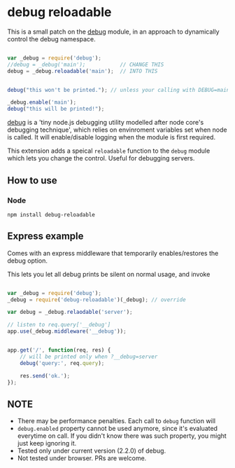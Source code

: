 
# debug reloadable

This is a small patch on the [debug](https://github.com/visionmedia/debug) module, in an approach to dynamically control the debug namespace.

```javascript

var _debug = require('debug');
//debug = _debug('main');           // CHANGE THIS
debug = _debug.reloadable('main');  // INTO THIS


debug("this won't be printed."); // unless your calling with DEBUG=main node app.js

_debug.enable('main');
debug("this will be printed!");

```

[debug](https://github.com/visionmedia/debug) is a 'tiny node.js debugging utility modelled after node core's debugging technique', which relies on envinroment variables set when node is called. It will enable/disable logging when the module is first required.

This extension adds a speical `reloadable` function to the `debug` module which lets you change the control. Useful for debugging servers.

## How to use

### Node

```
npm install debug-reloadable
```


## Express example

Comes with an express middleware that temporarily enables/restores the debug option.

This lets you let all debug prints be silent on normal usage, and invoke 


```javascript

var _debug = require('debug');
_debug = require('debug-reloadable')(_debug); // override

var debug = _debug.relaodable('server');

// listen to req.query['__debug']
app.use(_debug.middleware('__debug'));


app.get('/', function(req, res) {
    // will be printed only when ?__debug=server
    debug('query:', req.query);

    res.send('ok.');
});


```


## NOTE

* There may be performance penalties. Each call to `debug` function will 
* `debug.enabled` property cannot be used anymore, since it's evaluated everytime on call. If you didn't know there was such property, you might just keep ignoring it.
* Tested only under current version (2.2.0) of debug.
* Not tested under browser. PRs are welcome.

